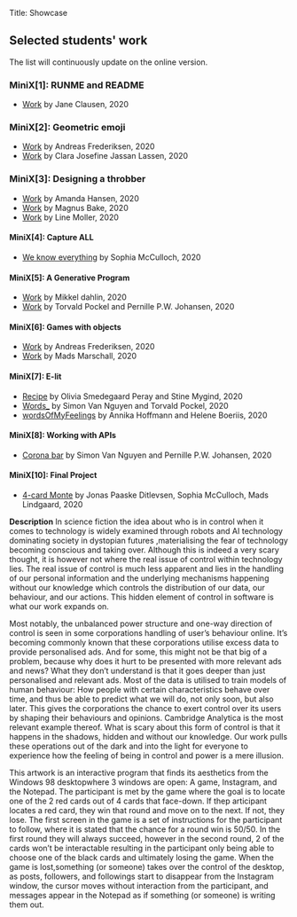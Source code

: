 Title: Showcase

## Selected students' work

The list will continuously update on the online version.

### MiniX[1]: RUNME and README

- [Work](https://gitlab.com/JaneCl/ap-2020/-/blob/master/public/MiniEx1/READMEMiniX1.md) by Jane Clausen, 2020

### MiniX[2]: Geometric emoji

- [Work](https://gitlab.com/Adeve_/ap2020/-/tree/master/public/MiniEx_2) by Andreas Frederiksen, 2020
- [Work](https://gitlab.com/clara.j.lassen/ap-2020/-/blob/master/public/Mini%20Exercises/miniEx2/Readme%20miniEx2.md) by Clara Josefine Jassan Lassen, 2020

### MiniX[3]: Designing a throbber

- [Work](https://gitlab.com/amanda.hansen1404/ap2020/-/tree/master/public/MiniX3) by Amanda Hansen, 2020
- [Work](https://magnusbak.gitlab.io/ap2020/MiniX3/) by Magnus Bake, 2020
- [Work](https://gitlab.com/linesdmoller/ap2020/-/tree/master/public/MiniX5) by Line Moller, 2020

#### MiniX[4]: Capture ALL

- [We know everything](https://gitlab.com/SophiaMcCulloch/ap2020/-/tree/master/public%2FMiniex4) by Sophia McCulloch, 2020

#### MiniX[5]: A Generative Program

- [Work](https://gitlab.com/mikkeldahlin/ap-2020/-/tree/master/public/Projects/MiniEX7) by Mikkel dahlin, 2020
- [Work](https://gitlab.com/pernwn/ap2020/-/tree/master/public/MX7) by Torvald Pockel and Pernille P.W. Johansen, 2020

#### MiniX[6]: Games with objects

- [Work](https://gitlab.com/Adeve_/ap2020/-/tree/master/public/MiniEx_6) by Andreas Frederiksen, 2020
- [Work](https://gitlab.com/M.Marschall/ap2020/-/tree/master/public/AllMiniEx/MiniEX6) by Mads Marschall, 2020

#### MiniX[7]: E-lit

- [Recipe](https://gitlab.com/OliviaSP/ap2020/-/blob/master/public/MiniEx8/README_MiniEx8.md) by Olivia Smedegaard Peray and Stine Mygind, 2020
- [Words_](https://gitlab.com/SimonVanNguyen/aestetic-programming-2020/-/tree/master/public/miniEx8) by Simon Van Nguyen and Torvald Pockel, 2020
- [wordsOfMyFeelings](https://gitlab.com/annika.nh1/ap-2020/-/tree/master/public/MiniEx8) by Annika Hoffmann and Helene Boeriis, 2020

#### MiniX[8]: Working with APIs

- [Corona bar](https://gitlab.com/pernwn/ap2020/-/tree/master/public/MX9) by Simon Van Nguyen and Pernille P.W. Johansen, 2020

#### MiniX[10]: Final Project

- [4-card Monte](https://sophiamcculloch.gitlab.io/ap2020/Eksamen/) by Jonas Paaske Ditlevsen, Sophia McCulloch, Mads Lindgaard, 2020

**Description**
In science fiction the idea about who is in control when it comes to technology is widely examined through robots and AI technology dominating society in dystopian futures ,materialising the fear of technology becoming conscious and taking over. Although this is indeed a very scary thought, it is however not where the real issue of control within technology lies. The real issue of control is much less apparent and lies in the handling of our personal information and the underlying mechanisms happening without our knowledge which controls the distribution of our data, our behaviour, and our actions. This hidden element of control in software is what our work expands on.

Most notably, the unbalanced power structure and one-way direction of control is seen in some corporations handling of user’s behaviour online. It’s becoming commonly known that these corporations utilise excess data to provide personalised ads. And for some, this might not be that big of a problem, because why does it hurt to be presented with more relevant ads and news? What they don’t understand is that it goes deeper than just personalised and relevant ads. Most of the data is utilised to train models of human behaviour: How people with certain characteristics behave over time, and thus be able to predict what we will do, not only soon, but also later. This gives the corporations the chance to exert control over its users by shaping their behaviours and opinions. Cambridge Analytica is the most relevant example thereof. What is scary about this form of control is that it happens in the shadows, hidden and without our knowledge. Our work pulls these operations out of the dark and into the light for everyone to experience how the feeling of being in control and power is a mere illusion.

This artwork is an interactive program that finds its aesthetics from the Windows 98 desktopwhere 3 windows are open: A game, Instagram, and the Notepad. The participant is met by the game where the goal is to locate one of the 2 red cards out of 4 cards that face-down. If thep articipant locates a red card, they win that round and move on to the next. If not, they lose. The first screen in the game is a set of instructions for the participant to follow, where it is stated that the chance for a round win is 50/50. In the first round they will always succeed, however in the second round, 2 of the cards won’t be interactable resulting in the participant only being able to choose one of the black cards and ultimately losing the game. When the game is lost,something (or someone) takes over the control of the desktop, as posts, followers, and followings start to disappear from the Instagram window, the cursor moves without interaction from the participant, and messages appear in the Notepad as if something (or someone) is writing them out.
